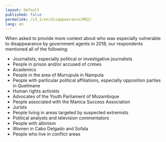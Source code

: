 ```yaml
---
layout: default
published: false
permalink: /v3_1/en/disappearance/MOZ/
lang: en
---
```


When asked to provide more context about who was especially vulnerable to disappearance by government agents in 2018, our respondents mentioned all of the following:
-	Journalists, especially political or investigative journalists
-	People in prison and/or accused of crimes
-	Academics
-	People in the area of Murrupula in Nampula
-	People with particular political affiliations, especially opposition parties in Quelimane
-	Human rights activists
-	Advocates of the Youth Parliament of Mozambique
-	People associated with the Manica Success Association
-	Jurists
-	People living in areas targeted by suspected extremists
-	Political analysts and television commentators
-	People with albinism
-	Women in Cabo Delgado and Sofala
-	People who live in conflict areas


